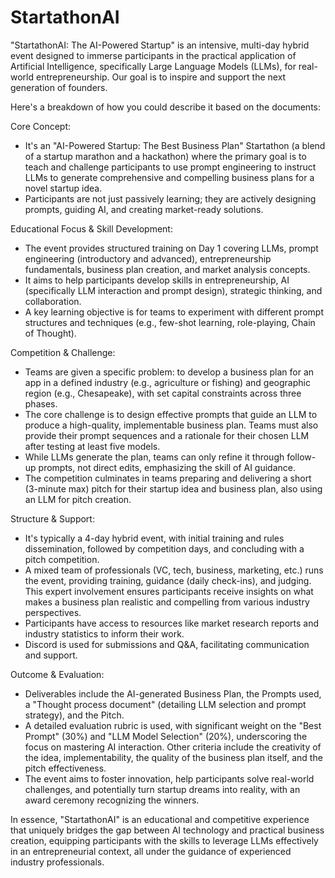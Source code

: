# StartathonAI
"StartathonAI: The AI-Powered Startup" is an intensive, multi-day hybrid event designed to immerse participants in the practical application of Artificial Intelligence, specifically Large Language Models (LLMs), for real-world entrepreneurship. Our goal is to inspire and support the next generation of founders.

Here's a breakdown of how you could describe it based on the documents:

Core Concept:
- It's an "AI-Powered Startup: The Best Business Plan" Startathon (a blend of a startup marathon and a hackathon) where the primary goal is to teach and challenge participants to use prompt engineering to instruct LLMs to generate comprehensive and compelling business plans for a novel startup idea.    
- Participants are not just passively learning; they are actively designing prompts, guiding AI, and creating market-ready solutions.    

Educational Focus & Skill Development:
- The event provides structured training on Day 1 covering LLMs, prompt engineering (introductory and advanced), entrepreneurship fundamentals, business plan creation, and market analysis concepts.    
- It aims to help participants develop skills in entrepreneurship, AI (specifically LLM interaction and prompt design), strategic thinking, and collaboration.    
- A key learning objective is for teams to experiment with different prompt structures and techniques (e.g., few-shot learning, role-playing, Chain of Thought).    

Competition & Challenge:
- Teams are given a specific problem: to develop a business plan for an app in a defined industry (e.g., agriculture or fishing) and geographic region (e.g., Chesapeake), with set capital constraints across three phases.    
- The core challenge is to design effective prompts that guide an LLM to produce a high-quality, implementable business plan. Teams must also provide their prompt sequences and a rationale for their chosen LLM after testing at least five models.    
- While LLMs generate the plan, teams can only refine it through follow-up prompts, not direct edits, emphasizing the skill of AI guidance.    
- The competition culminates in teams preparing and delivering a short (3-minute max) pitch for their startup idea and business plan, also using an LLM for pitch creation.    

Structure & Support:
- It's typically a 4-day hybrid event, with initial training and rules dissemination, followed by competition days, and concluding with a pitch competition.    
- A mixed team of professionals (VC, tech, business, marketing, etc.) runs the event, providing training, guidance (daily check-ins), and judging.  This expert involvement ensures participants receive insights on what makes a business plan realistic and compelling from various industry perspectives.   
- Participants have access to resources like market research reports and industry statistics to inform their work.    
- Discord is used for submissions and Q&A, facilitating communication and support.    

Outcome & Evaluation:
- Deliverables include the AI-generated Business Plan, the Prompts used, a "Thought process document" (detailing LLM selection and prompt strategy), and the Pitch.    
- A detailed evaluation rubric is used, with significant weight on the "Best Prompt" (30%) and "LLM Model Selection" (20%), underscoring the focus on mastering AI interaction. Other criteria include the creativity of the idea, implementability, the quality of the business plan itself, and the pitch effectiveness.    
- The event aims to foster innovation, help participants solve real-world challenges, and potentially turn startup dreams into reality, with an award ceremony recognizing the winners.    

In essence, "StartathonAI" is an educational and competitive experience that uniquely bridges the gap between AI technology and practical business creation, equipping participants with the skills to leverage LLMs effectively in an entrepreneurial context, all under the guidance of experienced industry professionals.

